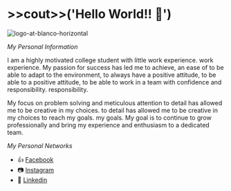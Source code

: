 # >>cout>>('Hello World!! 👋')
![logo-at-blanco-horizontal](https://github.com/user-attachments/assets/c86722c8-7209-467d-9edc-54df34cb46bb)

*My Personal Information*

I am a highly motivated college student with little work experience.
work experience. My passion for success has led me to achieve, an ease of
to be able to adapt to the environment, to always have a positive attitude, to be able to
a positive attitude, to be able to work in a team with confidence and responsibility.
responsibility.

My focus on problem solving and meticulous attention to detail has allowed me to be creative in my choices.
to detail has allowed me to be creative in my choices to reach my goals.
my goals. My goal is to continue to grow professionally and
bring my experience and enthusiasm to a dedicated team.

*My Personal Networks*

- 👍 [Facebook](https://www.facebook.com/alexis.tejada.900/)
- 📷 [Instagram](https://www.instagram.com/alexis_16t/)
- 💼 [Linkedin](https://www.linkedin.com/in/alexis-xaier-aarón-tejada-chung-39095120b/)

